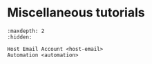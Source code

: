 # Miscellaneous tutorials

```{toctree}
:maxdepth: 2
:hidden:

Host Email Account <host-email>
Automation <automation>
```
